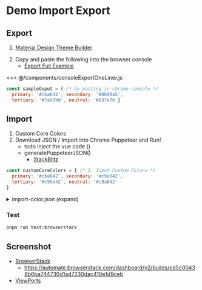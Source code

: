 # Demo Import Export
## Export
1. [Material Design Theme Builder](https://m3.material.io/theme-builder#/custom?primary=#cba642)
<!-- todo make the code tag block to toggle between the two instead. i.e. json / yaml / js -->
2. Copy and paste the following into the browser console
    * [Export Full Example](/dev/cheatsheet#export)
<!-- todo save to clipboard in one liner? -->
<<< @/components/consoleExportOneLiner.js
```js
const sampleOuput = { /* by pasting in chrome console */
  primary: '#cba642', secondary: '#8b90a5',
  tertiary: '#7a93b0', neutral: '#837e76'}
```

## Import
1. Custom Core Colors
2. Download JSON / Import into Chrome Puppeteer and Run!
   * todo inject the vue code ()
   <!-- https://vitepress.dev/guide/markdown#import-code-snippets -->
   * generatePuppeteerJSON()
      * [StackBlitz](https://stackblitz.com/edit/stackblitz-starters-vuurgm?file=index.mjs)
```js
const customCoreColors = { /* 1. Input Custom Colors */
  primary: '#cba642', secondary: '#c9a642',
  tertiary: '#c99e42', neutral: '#c9a642'
}
```
<!-- hardcoded for now -->
<!-- <<< @/public/puppJsonReplay/import-colors.json#snippet{1} -->
<details>
  <summary>import-color.json (expand)</summary>

  <<< @/public/puppJsonReplay/import-colors.json
</details>

### Test
```bash
pnpm run test:browserstack
```

## Screenshot
* [BrowserStack](https://automate.browserstack.com/dashboard/v2/public-build/d0gyUE5NTisySlV2OFVBeEFMQXBTMlJ1WkdmdU5VUUFuWVBrRlpSZGwyVGN2UHIwMEg3WTBpMEFQQTNoRDFwbisvSWFiSlQ3UitRcVFNS1AzZW5xTWc9PS0tSDRzTkRFbzk3N3hwZ0x2OGlyRFhJQT09--df19d14ce04bca38050f297c9e441722fdd10504)
    * https://automate.browserstack.com/dashboard/v2/builds/cd5c00438b6ba744730d1ad7330dac410e1d9ceb
* [ViewPorts](/dev/readme_material_design_3_import_export_ext.dev.html#viewports-for-screenshot)

